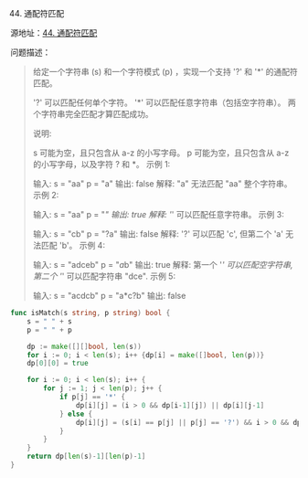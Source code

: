 44. 通配符匹配

源地址：[44. 通配符匹配](https://leetcode-cn.com/problems/wildcard-matching/)

问题描述：

>给定一个字符串 (s) 和一个字符模式 (p) ，实现一个支持 '?' 和 '*' 的通配符匹配。
>
>'?' 可以匹配任何单个字符。
>'*' 可以匹配任意字符串（包括空字符串）。
>两个字符串完全匹配才算匹配成功。
>
>说明:
>
>s 可能为空，且只包含从 a-z 的小写字母。
>p 可能为空，且只包含从 a-z 的小写字母，以及字符 ? 和 *。
>示例 1:
>
>输入:
>s = "aa"
>p = "a"
>输出: false
>解释: "a" 无法匹配 "aa" 整个字符串。
>示例 2:
>
>输入:
>s = "aa"
>p = "*"
>输出: true
>解释: '*' 可以匹配任意字符串。
>示例 3:
>
>输入:
>s = "cb"
>p = "?a"
>输出: false
>解释: '?' 可以匹配 'c', 但第二个 'a' 无法匹配 'b'。
>示例 4:
>
>输入:
>s = "adceb"
>p = "*a*b"
>输出: true
>解释: 第一个 '*' 可以匹配空字符串, 第二个 '*' 可以匹配字符串 "dce".
>示例 5:
>
>输入:
>s = "acdcb"
>p = "a*c?b"
>输出: false

``` go
func isMatch(s string, p string) bool {
    s = " " + s 
    p = " " + p

    dp := make([][]bool, len(s))
    for i := 0; i < len(s); i++ {dp[i] = make([]bool, len(p))}
    dp[0][0] = true

    for i := 0; i < len(s); i++ {
        for j := 1; j < len(p); j++ {
            if p[j] == '*' {
                dp[i][j] = (i > 0 && dp[i-1][j]) || dp[i][j-1]
            } else {
                dp[i][j] = (s[i] == p[j] || p[j] == '?') && i > 0 && dp[i-1][j-1]
            }
        }  
    }
    return dp[len(s)-1][len(p)-1]
}
```



